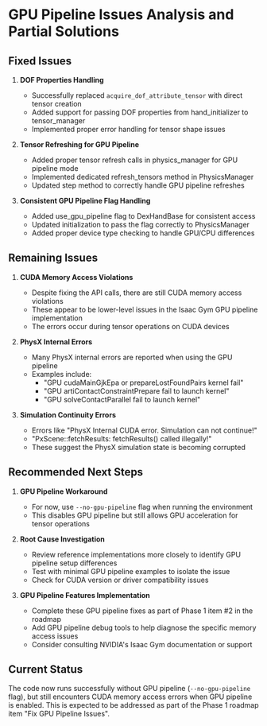 # GPU Pipeline Issues Analysis and Partial Solutions

## Fixed Issues

1. **DOF Properties Handling**
   - Successfully replaced `acquire_dof_attribute_tensor` with direct tensor creation
   - Added support for passing DOF properties from hand_initializer to tensor_manager
   - Implemented proper error handling for tensor shape issues

2. **Tensor Refreshing for GPU Pipeline**
   - Added proper tensor refresh calls in physics_manager for GPU pipeline mode
   - Implemented dedicated refresh_tensors method in PhysicsManager
   - Updated step method to correctly handle GPU pipeline refreshes

3. **Consistent GPU Pipeline Flag Handling**
   - Added use_gpu_pipeline flag to DexHandBase for consistent access
   - Updated initialization to pass the flag correctly to PhysicsManager
   - Added proper device type checking to handle GPU/CPU differences

## Remaining Issues

1. **CUDA Memory Access Violations**
   - Despite fixing the API calls, there are still CUDA memory access violations
   - These appear to be lower-level issues in the Isaac Gym GPU pipeline implementation
   - The errors occur during tensor operations on CUDA devices

2. **PhysX Internal Errors**
   - Many PhysX internal errors are reported when using the GPU pipeline
   - Examples include: 
     - "GPU cudaMainGjkEpa or prepareLostFoundPairs kernel fail"
     - "GPU artiContactConstraintPrepare fail to launch kernel"
     - "GPU solveContactParallel fail to launch kernel"

3. **Simulation Continuity Errors**
   - Errors like "PhysX Internal CUDA error. Simulation can not continue!"
   - "PxScene::fetchResults: fetchResults() called illegally!"
   - These suggest the PhysX simulation state is becoming corrupted

## Recommended Next Steps

1. **GPU Pipeline Workaround**
   - For now, use `--no-gpu-pipeline` flag when running the environment
   - This disables GPU pipeline but still allows GPU acceleration for tensor operations

2. **Root Cause Investigation**
   - Review reference implementations more closely to identify GPU pipeline setup differences
   - Test with minimal GPU pipeline examples to isolate the issue
   - Check for CUDA version or driver compatibility issues

3. **GPU Pipeline Features Implementation**
   - Complete these GPU pipeline fixes as part of Phase 1 item #2 in the roadmap
   - Add GPU pipeline debug tools to help diagnose the specific memory access issues
   - Consider consulting NVIDIA's Isaac Gym documentation or support

## Current Status

The code now runs successfully without GPU pipeline (`--no-gpu-pipeline` flag), but still encounters CUDA memory access errors when GPU pipeline is enabled. This is expected to be addressed as part of the Phase 1 roadmap item "Fix GPU Pipeline Issues".